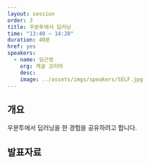 ```yaml
---
layout: session
order: 3
title: 우분투에서 딥러닝
time: "13:40 ~ 14:20"
duration: 40분
href: yes
speakers:
  - name: 임근영
    org: 캐글 코리아
    desc:
    image: ../assets/imgs/speakers/SELF.jpg
---
```

## 개요
우분투에서 딥러닝을 한 경험을 공유하려고 합니다.

## 발표자료
